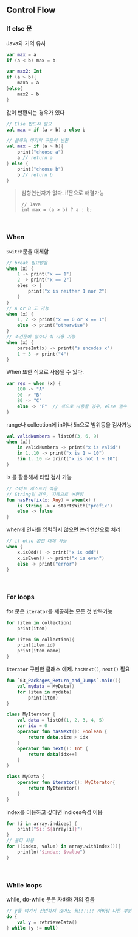 ## Control Flow

### If else 문

Java와 거의 유사

```kotlin
var max = a
if (a < b) max = b

var max2: Int
if (a > b){
	maxa = a
}else{
	max2 = b
}
```

값이 반환되는 경우가 있다

```kotlin
// Else 반드시 필요
val max = if (a > b) a else b

// 블록의 마지막 구문이 반환
val max = if (a > b){
    print("choose a")
    a // return a
} else {
    print("choose b")
    b // return b
}
```

>   삼항연산자가 없다. if문으로 해결가능
>
>   ```
>   // Java
>   int max = (a > b) ? a : b;
>   ```

<br>

### When

`Switch`문을 대체함

```kotlin
// break 필요없음
when (x) {
    1 -> print("x == 1")
    2 -> print("x == 2")
    eles -> {
        print("x is neither 1 nor 2")
    }
}
// A or B 도 가능
when (x) {
    1, 2 -> print("x == 0 or x == 1")
    else -> print("otherwise")
}
// 조건문에 함수나 식 사용 가능
when (x) {
    parseInt(x) -> print("s encodes x")
    1 + 3 -> print("4")
}
```

When 또한 식으로 사용될 수 있다.

```kotlin
var res = when (x) {
    100 -> "A"
    90 -> "B"
    80 -> "C"
    else -> "F"  // 식으로 사용될 경우, else 필수
}
```

range나 collection에 in이나 !in으로 범위등을 검사가능

```kotlin
val validNumbers = listOf(3, 6, 9)
when (x){
	in validNumbers -> print("x is valid")
    in 1..10 -> print("x is 1 ~ 10")
    !in 1..10 -> print("x is not 1 ~ 10")
}
```

is 를 활용해서 타입 검사 가능

```kotlin
// 스마트 캐스트가 적용
// String일 경우, 자동으로 변환됨
fun hasPrefix(x: Any) = when(x) {
    is String -> x.startsWith("prefix")
    else -> false
}
```

when에 인자를 입력하지 않으면 논리연산으로 처리

```kotlin
// if else 완전 대체 가능
when {
	x.isOdd() -> print("x is odd")
    x.isEven() -> print("x is even")
    else -> print("error")
}
```

<br>

### For loops

for 문은 `iterator`를 제공하는 모든 것 반복가능

```kotlin
for (item in collection)
	print(item)

for (item in collection){
    print(item.id)
    print(item.name)
}
```

`iterator` 구현한 클래스 예제. `hasNext()`, `next()` 필요

```kotlin
fun `03_Packages_Return_and_Jumps`.main(){
    val mydata = MyData()
    for (item in mydata)
    	print(item)
}

class MyIterator {
    val data = listOf(1, 2, 3, 4, 5)
    var idx = 0
    operator fun hasNext(): Boolean {
        return data.size > idx
    }
    operator fun next(): Int {
        return data[idx++]
    }
}

class MyData {
    operator fun iterator(): MyIterator{
        return MyIterator()
    }
}
```

index를 이용하고 싶다면 indices속성 이용

```kotlin
for (i in array.indices) {
    print("$i: ${array[i]}")
}
// 둘다 사용
for ((index, value) in array.withIndex()){
    println("$index: $value")
}
```

<br>

### While loops

while, do-while 문은 자바와 거의 같음

```kotlin
// y를 여기서 선언하지 않아도 됨!!!!!! 자바랑 다른 부분
do {
	val y = retrieveData()
} while (y != null)
```

